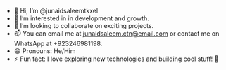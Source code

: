 - 👋 Hi, I’m @junaidsaleemtkxel
- 👀 I’m interested in in development and growth.
- 💞️ I’m looking to collaborate on exciting projects.
- 📫 You can email me at junaidsaleem.ctn@email.com or contact me on WhatsApp at +923246981198.
- 😄 Pronouns: He/Him
- ⚡ Fun fact: I love exploring new technologies and building cool stuff! 🚀



